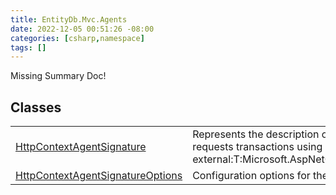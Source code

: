 ```yaml
---
title: EntityDb.Mvc.Agents
date: 2022-12-05 00:51:26 -08:00
categories: [csharp,namespace]
tags: []
---
```


Missing Summary Doc!
## Classes
<table><tr><td><a href='/posts/csharp.member.entitydb.mvc.agents.httpcontextagentsignature/'>HttpContextAgentSignature</a></td><td>
Represents the description of an agent who requests transactions using an
[see external:T:Microsoft.AspNetCore.Http.HttpContext].
</td></tr><tr><td><a href='/posts/csharp.member.entitydb.mvc.agents.httpcontextagentsignatureoptions/'>HttpContextAgentSignatureOptions</a></td><td>
Configuration options for the Http Context agent.
</td></tr></table>
